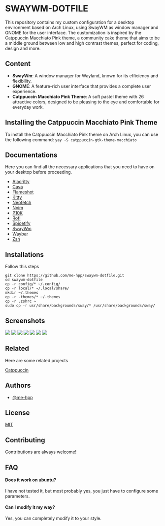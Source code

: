 # SWAYWM-DOTFILE

This repository contains my custom configuration for a desktop environment based on Arch Linux, using SwayWM as window manager and GNOME for the user interface. The customization is inspired by the Catppuccin Macchiato Pink theme, a community cake theme that aims to be a middle ground between low and high contrast themes, perfect for coding, design and more.

## Content

- **SwayWm**: A window manager for Wayland, known for its efficiency and flexibility.
- **GNOME**: A feature-rich user interface that provides a complete user experience.
- **Catppuccin Macchiato Pink Theme**: A soft pastel theme with 26 attractive colors, designed to be pleasing to the eye and comfortable for everyday work.

## Installing the Catppuccin Macchiato Pink Theme

To install the Catppuccin Macchiato Pink theme on Arch Linux, you can use the following command:
```yay -S catppuccin-gtk-theme-macchiato```

## Documentations

Here you can find all the necessary applications that you need to have on your desktop before proceeding.

- [Alacritty](https://github.com/alacritty/alacritty/blob/master/INSTALL.md)
- [Cava](https://github.com/karlstav/cava)
- [Flameshot](https://aur.archlinux.org/flameshot-git.git)
- [Kitty](https://github.com/kovidgoyal/kitty/)
- [Neofetch](https://github.com/dylanaraps/neofetch)
- [Nvim](https://github.com/neovim/neovim/blob/master/INSTALL.md)
- [P10K](https://github.com/romkatv/powerlevel10k)
- [Rofi](https://github.com/davatorium/rofi/blob/next/INSTALL.md)
- [Spicetify](https://spicetify.app/docs/advanced-usage/installation/)
- [SwayWm](https://github.com/swaywm/sway)
- [Waybar](https://github.com/Alexays/Waybar)
- [Zsh](https://github.com/ohmyzsh/ohmyzsh)

## Installations

Follow this steps

```
git clone https://github.com/me-hpp/swaywm-dotfile.git
cd swaywm-dotfile
cp -r config/* ~/.config/
cp -r local/* ~/.local/share/
mkdir ~/.themes
cp -r .themes/* ~/.themes
cp -r .zshrc ~
sudo cp -r usr/share/backgrounds/sway/* /usr/share/backgrounds/sway/
```

## Screenshots

<img src="https://github.com/me-hpp/swaywm-dotfile/assets/122117784/33faeef9-a9d2-4966-80ab-75f7dc53212b"/>
<img src="https://github.com/me-hpp/swaywm-dotfile/assets/122117784/43046026-eff5-4263-a644-06bbdf9400b6"/>
<img src="https://github.com/me-hpp/swaywm-dotfile/assets/122117784/e9fa3dc7-8bb7-446f-8236-4d9b5ddf6d88"/>
<img src="https://github.com/me-hpp/swaywm-dotfile/assets/122117784/110811db-7665-4164-a796-240c0761caba"/>
<img src="https://github.com/me-hpp/swaywm-dotfile/assets/122117784/8ab899ce-5d58-446b-b329-2c3fe084861d"/>
<img src="https://github.com/me-hpp/swaywm-dotfile/assets/122117784/7b682cc0-e6f1-44a8-814c-3ed100fab897"/>
<img src="https://github.com/me-hpp/swaywm-dotfile/assets/122117784/7f6334c1-ee99-4b78-95a4-8a9da3ec5e64"/>

## Related

Here are some related projects

[Catppuccin](https://github.com/catppuccin/catppuccin)

## Authors

- [@me-hpp](https://www.github.com/me-hpp)

## License

[MIT](https://choosealicense.com/licenses/mit/)

## Contributing

Contributions are always welcome!

## FAQ

#### Does it work on ubuntu?

I have not tested it, but most probably yes, you just have to configure some parameters.

#### Can I modify it my way?

Yes, you can completely modify it to your style.
